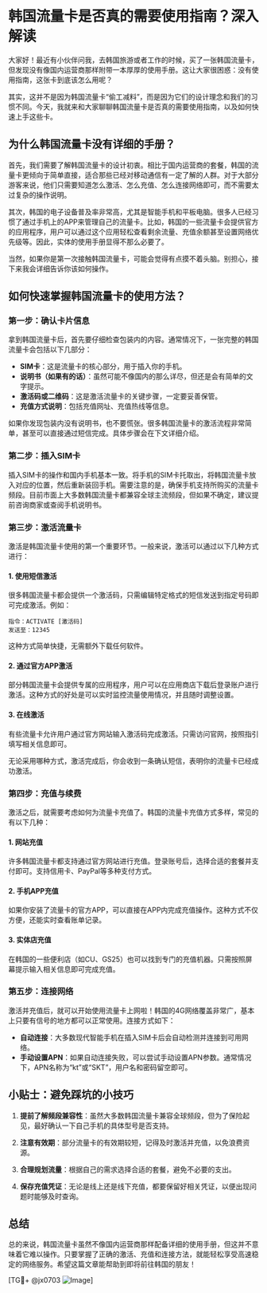 # 韩国流量卡是否真的需要使用指南？深入解读

大家好！最近有小伙伴问我，去韩国旅游或者工作的时候，买了一张韩国流量卡，但发现没有像国内运营商那样附带一本厚厚的使用手册。这让大家很困惑：没有使用指南，这张卡到底该怎么用呢？

其实，这并不是因为韩国流量卡“偷工减料”，而是因为它们的设计理念和我们的习惯不同。今天，我就来和大家聊聊韩国流量卡是否真的需要使用指南，以及如何快速上手这些卡。

## 为什么韩国流量卡没有详细的手册？

首先，我们需要了解韩国流量卡的设计初衷。相比于国内运营商的套餐，韩国的流量卡更倾向于简单直接，适合那些已经对移动通信有一定了解的人群。对于大部分游客来说，他们只需要知道怎么激活、怎么充值、怎么连接网络即可，而不需要太过复杂的操作说明。

其次，韩国的电子设备普及率非常高，尤其是智能手机和平板电脑。很多人已经习惯了通过手机上的APP来管理自己的流量卡。比如，韩国的一些流量卡会提供官方的应用程序，用户可以通过这个应用轻松查看剩余流量、充值余额甚至设置网络优先级等。因此，实体的使用手册显得不那么必要了。

当然，如果你是第一次接触韩国流量卡，可能会觉得有点摸不着头脑。别担心，接下来我会详细告诉你该如何操作。

## 如何快速掌握韩国流量卡的使用方法？

### 第一步：确认卡片信息

拿到韩国流量卡后，首先要仔细检查包装内的内容。通常情况下，一张完整的韩国流量卡会包括以下几部分：

- **SIM卡**：这是流量卡的核心部分，用于插入你的手机。
- **说明书（如果有的话）**：虽然可能不像国内的那么详尽，但还是会有简单的文字提示。
- **激活码或二维码**：这是激活流量卡的关键步骤，一定要妥善保管。
- **充值方式说明**：包括充值网址、充值热线等信息。

如果你发现包装内没有说明书，也不要慌张。很多韩国流量卡的激活流程非常简单，甚至可以直接通过短信完成。具体步骤会在下文详细介绍。

### 第二步：插入SIM卡

插入SIM卡的操作和国内手机基本一致。将手机的SIM卡托取出，将韩国流量卡放入对应的位置，然后重新装回手机。需要注意的是，确保手机支持所购买的流量卡频段。目前市面上大多数韩国流量卡都兼容全球主流频段，但如果不确定，建议提前咨询商家或查阅手机说明书。

### 第三步：激活流量卡

激活是韩国流量卡使用的第一个重要环节。一般来说，激活可以通过以下几种方式进行：

#### 1. 使用短信激活
很多韩国流量卡都会提供一个激活码，只需编辑特定格式的短信发送到指定号码即可完成激活。例如：
```
指令：ACTIVATE [激活码]
发送至：12345
```
这种方式简单快捷，无需额外下载任何软件。

#### 2. 通过官方APP激活
部分韩国流量卡会提供专属的应用程序，用户可以在应用商店下载后登录账户进行激活。这种方式的好处是可以实时监控流量使用情况，并且随时调整设置。

#### 3. 在线激活
有些流量卡允许用户通过官方网站输入激活码完成激活。只需访问官网，按照指引填写相关信息即可。

无论采用哪种方式，激活完成后，你会收到一条确认短信，表明你的流量卡已经成功激活。

### 第四步：充值与续费

激活之后，就需要考虑如何为流量卡充值了。韩国的流量卡充值方式多样，常见的有以下几种：

#### 1. 网站充值
许多韩国流量卡都支持通过官方网站进行充值。登录账号后，选择合适的套餐并支付即可。支持信用卡、PayPal等多种支付方式。

#### 2. 手机APP充值
如果你安装了流量卡的官方APP，可以直接在APP内完成充值操作。这种方式不仅方便，还能实时查看账单记录。

#### 3. 实体店充值
在韩国的一些便利店（如CU、GS25）也可以找到专门的充值机器。只需按照屏幕提示输入相关信息即可完成充值。

### 第五步：连接网络

激活并充值后，就可以开始使用流量卡上网啦！韩国的4G网络覆盖非常广，基本上只要有信号的地方都可以正常使用。连接方式如下：

- **自动连接**：大多数现代智能手机在插入SIM卡后会自动检测并连接到可用网络。
- **手动设置APN**：如果自动连接失败，可以尝试手动设置APN参数。通常情况下，APN名称为“kt”或“SKT”，用户名和密码留空即可。

## 小贴士：避免踩坑的小技巧

1. **提前了解频段兼容性**：虽然大多数韩国流量卡兼容全球频段，但为了保险起见，最好确认一下自己手机的具体型号是否支持。
   
2. **注意有效期**：部分流量卡的有效期较短，记得及时激活并充值，以免浪费资源。

3. **合理规划流量**：根据自己的需求选择合适的套餐，避免不必要的支出。

4. **保存充值凭证**：无论是线上还是线下充值，都要保留好相关凭证，以便出现问题时能够及时查询。

## 总结

总的来说，韩国流量卡虽然不像国内运营商那样配备详细的使用手册，但这并不意味着它难以操作。只要掌握了正确的激活、充值和连接方法，就能轻松享受高速稳定的网络服务。希望这篇文章能帮助到即将前往韩国的朋友！

[TG💪+ @jx0703 ![Image](https://github.com/user-attachments/assets/dbca1d08-cadb-493c-b0ec-ad6f7a83f270)]